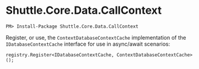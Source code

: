 # Shuttle.Core.Data.CallContext

```
PM> Install-Package Shuttle.Core.Data.CallContext
```

Register, or use, the `ContextDatabaseContextCache` implementation of the `IDatabaseContextCache` interface for use in async/await scenarios:

```
registry.Register<IDatabaseContextCache, ContextDatabaseContextCache>();
```
